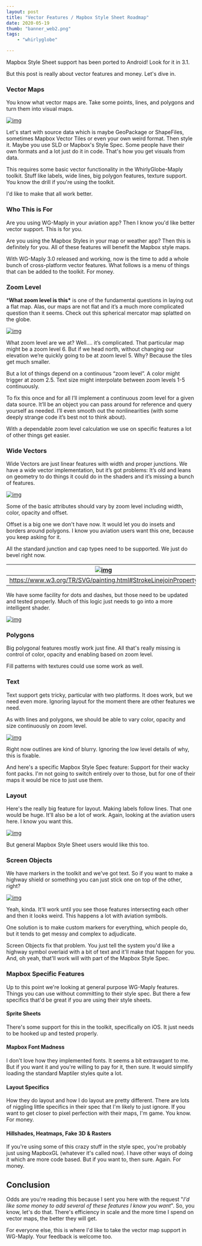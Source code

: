```yaml
---
layout: post
title: "Vector Features / Mapbox Style Sheet Roadmap"
date: 2020-05-19
thumb: "banner_web2.png"
tags: 
    - "whirlyglobe"

---
```


Mapbox Style Sheet support has been ported to Android! Look for it in 3.1.

But this post is really about vector features and money. Let's dive in.

### Vector Maps

You know what vector maps are. Take some points, lines, and polygons and turn them into visual maps.

[![img](https://1.bp.blogspot.com/-GRM2Nu93tvw/XeWVSJt0bsI/AAAAAAAAEX4/xSoSy32UQw8MQRcBlLjuAL83qu11q7fZgCPcBGAYYCw/s320/IMG_0114.jpeg)](https://1.bp.blogspot.com/-GRM2Nu93tvw/XeWVSJt0bsI/AAAAAAAAEX4/xSoSy32UQw8MQRcBlLjuAL83qu11q7fZgCPcBGAYYCw/s1600/IMG_0114.jpeg)



Let's start with source data which is maybe GeoPackage or ShapeFiles, sometimes Mapbox Vector Tiles or even your own weird format. Then style it. Maybe you use SLD or Mapbox's Style Spec. Some people have their own formats and a lot just do it in code. That's how you get visuals from data.

This requires some basic vector functionality in the WhirlyGlobe-Maply toolkit. Stuff like labels, wide lines, big polygon features, texture support. You know the drill if you're using the toolkit.

I'd like to make that all work better.

### Who This is For

Are you using WG-Maply in your aviation app? Then I know you'd like better vector support. This is for you.

Are you using the Mapbox Styles in your map or weather app? Then this is definitely for you. All of these features will benefit the Mapbox style maps.

With WG-Maply 3.0 released and working, now is the time to add a whole bunch of cross-platform vector features. What follows is a menu of things that can be added to the toolkit.  For money.

### Zoom Level

***What zoom level is this\*** is one of the fundamental questions in laying out a flat map. Alas, our maps are not flat and it’s a much more complicated question than it seems. Check out this spherical mercator map splatted on the globe.

[![img](https://1.bp.blogspot.com/-dQnZ0n5IWko/XsWXiZHbPQI/AAAAAAAAEbo/1zXVoPkwDfcnxX-_4c-IF038Us6bEmCRgCLcBGAsYHQ/s320/GlobeZoomNumbers-82.tiff)](https://1.bp.blogspot.com/-dQnZ0n5IWko/XsWXiZHbPQI/AAAAAAAAEbo/1zXVoPkwDfcnxX-_4c-IF038Us6bEmCRgCLcBGAsYHQ/s1600/GlobeZoomNumbers-82.tiff)

What zoom level are we at? Well…. it’s complicated. That particular map might be a zoom level 6. But if we head north, without changing our elevation we’re quickly going to be at zoom level 5. Why? Because the tiles get much smaller.

But a lot of things depend on a continuous “zoom level”. A color might trigger at zoom 2.5. Text size might interpolate between zoom levels 1-5 continuously.

To fix this once and for all I’ll implement a continuous zoom level for a given data source. It’ll be an object you can pass around for reference and query yourself as needed. I’ll even smooth out the nonlinearities (with some deeply strange code it’s best not to think about).

With a dependable zoom level calculation we use on specific features a lot of other things get easier.

### Wide Vectors

Wide Vectors are just linear features with width and proper junctions. We have a wide vector implementation, but it’s got problems: It’s old and leans on geometry to do things it could do in the shaders and it’s missing a bunch of features.

[![img](https://1.bp.blogspot.com/-WynNbtf8Mwc/XsWYG_nYXaI/AAAAAAAAEbw/3YHTdysZE-0m1X7DodUTfznGIO7R9VSIgCLcBGAsYHQ/s320/WideLineExample.png)](https://1.bp.blogspot.com/-WynNbtf8Mwc/XsWYG_nYXaI/AAAAAAAAEbw/3YHTdysZE-0m1X7DodUTfznGIO7R9VSIgCLcBGAsYHQ/s1600/WideLineExample.png)



Some of the basic attributes should vary by zoom level including width, color, opacity and offset.

Offset is a big one we don't have now. It would let you do insets and borders around polygons. I know you aviation users want this one, because you keep asking for it.

All the standard junction and cap types need to be supported. We just do bevel right now.



| [![img](https://1.bp.blogspot.com/-KDnDbjeQV9w/XsWZWhAKhwI/AAAAAAAAEcE/87F_Dr-DOLcfZAxiNi2MztPoDby1DS82QCLcBGAsYHQ/s400/Screen%2BShot%2B2020-05-20%2Bat%2B1.54.12%2BPM.png)](https://1.bp.blogspot.com/-KDnDbjeQV9w/XsWZWhAKhwI/AAAAAAAAEcE/87F_Dr-DOLcfZAxiNi2MztPoDby1DS82QCLcBGAsYHQ/s1600/Screen%2BShot%2B2020-05-20%2Bat%2B1.54.12%2BPM.png) |
| ------------------------------------------------------------ |
| https://www.w3.org/TR/SVG/painting.html#StrokeLinejoinProperty |


We have some facility for dots and dashes, but those need to be updated and tested properly. Much of this logic just needs to go into a more intelligent shader.



[![img](https://1.bp.blogspot.com/-2D9hu0gaWac/XsWYpxwO7gI/AAAAAAAAEb8/dWfm3FDScnAslmGtHvgC4U7LkGwMa5sIQCLcBGAsYHQ/s320/WideLIneSpiral.gif)](https://1.bp.blogspot.com/-2D9hu0gaWac/XsWYpxwO7gI/AAAAAAAAEb8/dWfm3FDScnAslmGtHvgC4U7LkGwMa5sIQCLcBGAsYHQ/s1600/WideLIneSpiral.gif)



### Polygons

Big polygonal features mostly work just fine. All that's really missing is control of color, opacity and enabling based on zoom level.

Fill patterns with textures could use some work as well.

### Text

Text support gets tricky, particular with two platforms. It does work, but we need even more. Ignoring layout for the moment there are other features we need.

As with lines and polygons, we should be able to vary color, opacity and size continuously on zoom level.



[![img](https://1.bp.blogspot.com/-SLy8qfAXHu4/XsWdZx4uHdI/AAAAAAAAEck/EcDc5XFKTU002hWKSbZ1MCAOPPMLDb_RQCLcBGAsYHQ/s1600/LabelCutout.png)](https://1.bp.blogspot.com/-SLy8qfAXHu4/XsWdZx4uHdI/AAAAAAAAEck/EcDc5XFKTU002hWKSbZ1MCAOPPMLDb_RQCLcBGAsYHQ/s1600/LabelCutout.png)



Right now outlines are kind of blurry. Ignoring the low level details of why, this is fixable.

And here's a specific Mapbox Style Spec feature: Support for their wacky font packs. I'm not going to switch entirely over to those, but for one of their maps it would be nice to just use them.

### Layout

Here's the really big feature for layout. Making labels follow lines. That one would be huge. It'll also be a lot of work. Again, looking at the aviation users here. I know you want this.


[![img](https://1.bp.blogspot.com/-zw5Qqq-cJTk/XsWafqSKknI/AAAAAAAAEcQ/ZkTDSXC2bWk9tXIYvmqZ7pDZOgK60ucbQCLcBGAsYHQ/s320/Screen%2BShot%2B2020-05-20%2Bat%2B1.59.24%2BPM.png)](https://1.bp.blogspot.com/-zw5Qqq-cJTk/XsWafqSKknI/AAAAAAAAEcQ/ZkTDSXC2bWk9tXIYvmqZ7pDZOgK60ucbQCLcBGAsYHQ/s1600/Screen%2BShot%2B2020-05-20%2Bat%2B1.59.24%2BPM.png)


But general Mapbox Style Sheet users would like this too.



### Screen Objects

We have markers in the toolkit and we've got text. So if you want to make a highway shield or something you can just stick one on top of the other, right?

[![img](https://1.bp.blogspot.com/-MjxGNJL3EVk/XsWan_SzoDI/AAAAAAAAEcU/3rZOriI9j18Z4AFhsCOJudotEaxd18btQCLcBGAsYHQ/s320/Screen%2BShot%2B2020-05-20%2Bat%2B1.59.06%2BPM.png)](https://1.bp.blogspot.com/-MjxGNJL3EVk/XsWan_SzoDI/AAAAAAAAEcU/3rZOriI9j18Z4AFhsCOJudotEaxd18btQCLcBGAsYHQ/s1600/Screen%2BShot%2B2020-05-20%2Bat%2B1.59.06%2BPM.png)



Yeah, kinda. It'll work until you see those features intersecting each other and then it looks weird. This happens a lot with aviation symbols.

One solution is to make custom markers for everything, which people do, but it tends to get messy and complex to adjudicate.

Screen Objects fix that problem. You just tell the system you'd like a highway symbol overlaid with a bit of text and it'll make that happen for you. And, oh yeah, that'll work will with part of the Mapbox Style Spec.

### Mapbox Specific Features

Up to this point we're looking at general purpose WG-Maply features. Things you can use without committing to their style spec. But there a few specifics that'd be great if you are using their style sheets.

#### Sprite Sheets

There's some support for this in the toolkit, specifically on iOS. It just needs to be hooked up and tested properly.

#### Mapbox Font Madness

I don't love how they implemented fonts. It seems a bit extravagant to me. But if you want it and you're willing to pay for it, then sure. It would simplify loading the standard Maptiler styles quite a lot.

#### Layout Specifics

How they do layout and how I do layout are pretty different. There are lots of niggling little specifics in their spec that I'm likely to just ignore. If you want to get closer to pixel perfection with their maps, I'm game. You know. For money.

#### Hillshades, Heatmaps, Fake 3D & Rasters

If you're using some of this crazy stuff in the style spec, you're probably just using MapboxGL (whatever it's called now). I have other ways of doing it which are more code based. But if you want to, then sure. Again. For money.

## Conclusion


Odds are you're reading this because I sent you here with the request "*I'd like some money to add several of these features I know you want*". So, you know, let's do that. There's efficiency in scale and the more time I spend on vector maps, the better they will get.

For everyone else, this is where I'd like to take the vector map support in WG-Maply. Your feedback is welcome too.